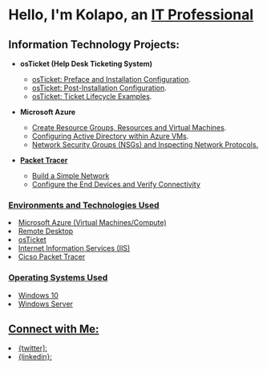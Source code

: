 <h1> Hello, I'm Kolapo, an <a href="https://"> IT Professional</a> </h1>

<h2> Information Technology Projects: </h2>

- <b> osTicket (Help Desk Ticketing System) </b>
   - <a href="https://github.com/kolapo72/installation"> osTicket: Preface and Installation Configuration</a>.
   - <a href="https://github.com/kolapo72/post_installation"> osTicket: Post-Installation Configuration</a>.
   - <a href="https://github.com/kolapo72/ticket_lifecycle"> osTicket: Ticket Lifecycle Examples</a>.

- <b>Microsoft Azure</b>
   - <a href="https://github.com/Kolapo72/resource-groups"> Create Resource Groups, Resources and Virtual Machines</a>.
   - <a href="https://github.com/Kolapo72/active_directory"> Configuring Active Directory within Azure VMs</a>.
   - <a href="https://github.com/Kolapo72/NSGs"> Network Security Groups (NSGs) and Inspecting Network Protocols.
 
- <b>Packet Tracer</b>
   - <a href="https://github.com/Kolapo72/simple_network"> Build a Simple Network
   - <a href="https://github.com/Kolapo72/configure_endusers_connectivity"> Configure the End Devices and Verify Connectivity
 
<h3>Environments and Technologies Used</h3>
   <li> Microsoft Azure (Virtual Machines/Compute)</li>
   <li> Remote Desktop</li>
   <li> osTicket
   <li> Internet Information Services (IIS)</li>
   <li> Cicso Packet Tracer</li>

<h3>Operating Systems Used</h3>
   <li> Windows 10</li>
   <li> Windows Server</li>

 <h2>Connect with Me:</h2>
   <li>{twitter]: </li>
   <li>{linkedin}: </li>
